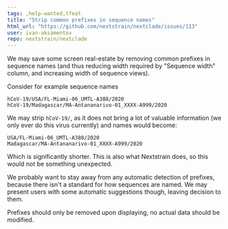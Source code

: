 ```yaml
---
tags: ,help-wanted,tfeat
title: "Strip common prefixes in sequence names"
html_url: "https://github.com/nextstrain/nextclade/issues/113"
user: ivan-aksamentov
repo: nextstrain/nextclade
---
```


We may save some screen real-estate by removing common prefixes in sequence names (and thus reducing width required by "Sequence width" column, and increasing width of sequence views).


Consider for example sequence names

```
hCoV-19/USA/FL-Miami-06_UMTL-A388/2020
hCoV-19/Madagascar/MA-Antananarivo-01_XXXX-A999/2020
```

We may strip `hCoV-19/`, as it does not bring a lot of valuable information (we only ever do this virus currently) and names would become:

```
USA/FL-Miami-06_UMTL-A388/2020
Madagascar/MA-Antananarivo-01_XXXX-A999/2020
```
Which is significantly shorter. This is also what Nextstrain does, so this would not be something unexpected.

We probably want to stay away from any automatic detection of prefixes, because there isn't a standard for how sequences are named. We may present users with some automatic suggestions though, leaving decision to them.

Prefixes should only be removed upon displaying, no actual data should be modified.

